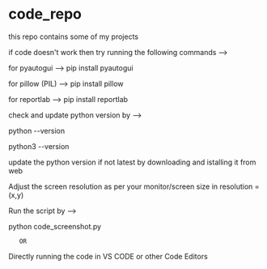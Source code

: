 # code_repo
this repo contains some of my projects

if code doesn't work then try running 
the following commands --> 

for pyautogui --> pip install pyautogui

for pillow (PIL) --> pip install pillow

for reportlab --> pip install reportlab

check and update python version by -->

python --version

python3 --version 

update the python version if not latest by
downloading and istalling it from web

Adjust the screen resolution as per your 
monitor/screen size in resolution = (x,y)

Run the script by -->

python code_screenshot.py 

       OR
	
Directly running the code in VS CODE or other Code Editors
